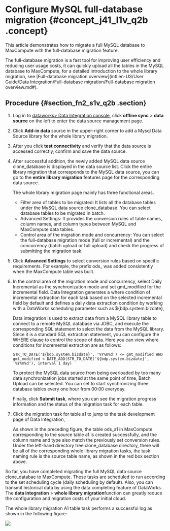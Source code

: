 # Configure MySQL full-database migration {#concept_j41_l1v_q2b .concept}

This article demonstrates how to migrate a full MySQL database to MaxCompute with the full-database migration feature.

The full-database migration is a fast tool for improving user efficiency and reducing user usage costs, it can quickly upload all the tables in the MySQL database to MaxCompute, for a detailed introduction to the whole library migration, see [Full-database migration overview](intl.en-US/User Guide/Data Integration/Full-database migration/Full-database migration overview.md#).

## Procedure {#section_fn2_s1v_q2b .section}

1.  Log in to [dataworks\> Data Integration console](https://account.alibabacloud.com/login/login.htm), click **offline sync** \> **data source** on the left to enter the data source management page.
2.  Click **Add-in data** source in the upper-right corner to add a Mysql Data Source library for the whole library migration.
3.  After you click **test connectivity** and verify that the data source is accessed correctly, confirm and save the data source.
4.  After successful addition, the newly added MySQL data source clone\_database is displayed in the data source list. Click the entire library migration that corresponds to the MySQL data source, you can go to the **entire library migration** features page for the corresponding data source.

    The whole library migration page mainly has three functional areas.

    -   Filter area of tables to be migrated: It lists all the database tables under the MySQL data source clone\_database. You can select database tables to be migrated in batch.
    -   Advanced Settings: It provides the conversion rules of table names, column names, and column types between MySQL and MaxCompute data tables.
    -   Control area of the migration mode and concurrency: You can select the full-database migration mode \(full or incremental\) and the concurrency \(batch upload or full upload\) and check the progress of submitting the migration task.
5.  Click **Advanced Settings** to select conversion rules based on specific requirements. For example, the prefix ods\_ was added consistently when the MaxCompute table was built.
6.  In the control area of the migration mode and concurrency, select Daily Incremental as the synchronization mode and set gmt\_modified for the incremental field. Data Integration generates a where condition of incremental extraction for each task based on the selected incremental field by default and defines a daily data extraction condition by working with a DataWorks scheduling parameter such as $\{bdp.system.bizdate\},

    Data integration is used to extract data from a MySQL library table to connect to a remote MySQL database via JDBC, and execute the corresponding SQL statement to select the data from the MySQL library. Since it is a standard SQL extraction statement, you can configure the WHERE clause to control the scope of data. Here you can view where conditions for incremental extraction are as follows:

    ```
    STR_TO_DATE('${bdp.system.bizdate}', '%Y%m%d') <= gmt_modified AND gmt_modified < DATE_ADD(STR_TO_DATE('${bdp.system.bizdate}', '%Y%m%d'), interval 1 day)
    ```

    To protect the MySQL data source from being overloaded by too many data synchronization jobs started at the same point of time, Batch Upload can be selected. You can set to start synchronizing three database tables every one hour from 00:00 everyday.

    Finally, click **Submit task**, where you can see the migration progress information and the status of the migration task for each table.

7.  Click the migration task for table a1 to jump to the task development page of Data Integration,

    As shown in the preceding figure, the table ods\_a1 in MaxCompute corresponding to the source table a1 is created successfully, and the column name and type also match the previously set conversion rules. Under the left-hand directory tree clone\_database directory, there will be all of the corresponding whole library migration tasks, the task naming rule is the source table name, as shown in the red box section above.


So far, you have completed migrating the full MySQL data source clone\_databae to MaxCompute. These tasks are scheduled to run according to the set scheduling cycle \(daily scheduling by default\). Also, you can transmit historical data by using the data completing feature of DataWorks. The **data integration** \> **whole library migration**function can greatly reduce the configuration and migration costs of your initial cloud.

The whole library migration A1 table task performs a successful log as shown in the following figure:

![](images/8567_en-US.png)

